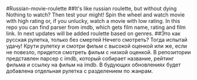 #Russian-movie-roulette
##It's like russian roulette, but without dying
Nothing to watch? Then test your might! Spin the wheel and watch movie with high rating or, if you unlucky, watch a movie with low rating.
In this repo you can find parser from imdb, which gets film name, rating and film link.
In next updates will be added roulette based on genres.
##Это как русская рулетка, только без смертей
Нечего смотреть? Тогда испытай удачу! Крути рулетку и смотри фильм с высокой оценкой или же, если не повезло, придется смотреть фильм с низкой оценкой.
В репозитории представлен парсер с imdb, который собирает название, рейтинг фильма и ссылку на фильм на imdb.
В будующих обновлениях будет добавлена отдельная рулетка с разделением по жанрам.
